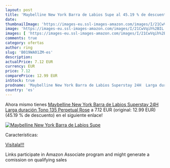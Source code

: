 ```yaml
---
layout: post
title: 'Maybelline New York Barra de Labios Supe al 45.19 % de descuento'
date: 
thumbnailImage: 'https://images-eu.ssl-images-amazon.com/images/I/21CwVqih%2BIL._SL200_.jpg'
image: 'https://images-eu.ssl-images-amazon.com/images/I/21CwVqih%2BIL._SL200_.jpg'
images: [ 'https://images-eu.ssl-images-amazon.com/images/I/21CwVqih%2BIL._SL200_.jpg' ]
comments: true
category: ofertas
author: ring
slug: 'B019WA01ZM-es'
description:
actualPrice: 7.12 EUR
currency: EUR
price: 7.12
comparePrice: 12.99 EUR
inStock: true
prodname: 'Maybelline New York Barra de Labios Superstay 24H  Larga duración   Tono 135 Perpetual Rose'
country: 'es'
---
```


Ahora mismo tienes [Maybelline New York Barra de Labios Superstay 24H  Larga duración   Tono 135 Perpetual Rose](https://www.amazon.es/dp/B019WA01ZM/?tag=tolees-21) a 7.12 EUR (original: 12.99 EUR) (45.19 %  de descuento) en el siguiente enlace!

[![Maybelline New York Barra de Labios Supe](https://images-eu.ssl-images-amazon.com/images/I/21CwVqih%2BIL._SL200_.jpg)](https://www.amazon.es/dp/B019WA01ZM/?tag=tolees-21)

Características:


[Visítala!!!](https://www.amazon.es/dp/B019WA01ZM/?tag=tolees-21)

Links participate in Amazon Associate program and might generate a comission on qualifying sales
